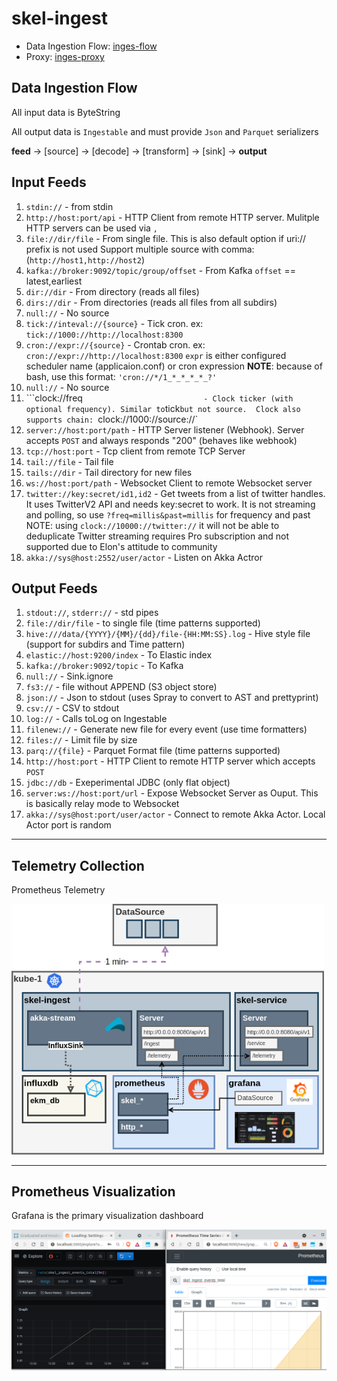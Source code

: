 # skel-ingest

- Data Ingestion Flow: [inges-flow](ingest-flow)
- Proxy: [inges-proxy](ingest-proxy)

## Data Ingestion Flow 

All input data is ByteString

All output data is `Ingestable` and must provide `Json` and `Parquet` serializers

__feed__ -> [source] -> [decode] -> [transform] -> [sink] -> __output__

## Input Feeds

1. ```stdin://```                               - from stdin
2. ```http://host:port/api```                   - HTTP Client from remote HTTP server. Mulitple HTTP servers can be used via `,`
3. ```file://dir/file```                        - From single file. This is also default option if uri:// prefix is not used
                                                  Support multiple source with comma: (`http://host1,http://host2`)
4. ```kafka://broker:9092/topic/group/offset``` - From Kafka `offset` == latest,earliest
5. ```dir://dir```                              - From directory (reads all files)
6. ```dirs://dir```                             - From directories (reads all files from all subdirs)
7. ```null://```                                - No source
8. ```tick://inteval://{source}```              - Tick cron. ex: `tick://1000://http://localhost:8300`
8. ```cron://expr://{source}```                 - Crontab cron. ex: `cron://expr://http://localhost:8300`
                                                  `expr` is either configured scheduler name (applicaion.conf) or cron expression
                                                  __NOTE__: because of bash, use this format: `'cron://*/1_*_*_*_*_?'`
9. ```null://```                                - No source
10. ```clock://freq`                            - Clock ticker (with optional frequency). Similar to `tick` but not source. 
                                                  Clock also supports chain:  `clock://1000://source://`
11. ```server://host:port/path```               - HTTP Server listener (Webhook). Server accepts `POST` and always responds "200" (behaves like webhook)
12. ```tcp://host:port```                       - Tcp client from remote TCP Server
13. ```tail://file```                           - Tail file
14. ```tails://dir```                           - Tail directory for new files
15. ```ws://host:port/path```                   - Websocket Client to remote Websocket server
16. ```twitter://key:secret/id1,id2```          - Get tweets from a list of twitter handles. It uses TwitterV2 API and needs key:secret to work.
                                                  It is not streaming and polling, so use `?freq=millis&past=millis` for frequency and past
                                                  NOTE: using `clock://10000://twitter://` it will not be able to deduplicate
                                                  Twitter streaming requires Pro subscription and not supported due to Elon's attitude to community
17. ```akka://sys@host:2552/user/actor```       - Listen on Akka Actror

## Output Feeds

1. ```stdout://```, ```stderr://```                          - std pipes
2. ```file://dir/file```                                     - to single file (time patterns supported)
3. ```hive:///data/{YYYY}/{MM}/{dd}/file-{HH:MM:SS}.log```   - Hive style file (support for subdirs and Time pattern)
4. ```elastic://host:9200/index```                           - To Elastic index
5. ```kafka://broker:9092/topic```                           - To Kafka
6. ```null://```                                             - Sink.ignore
7. ```fs3://```                                              - file without APPEND (S3 object store)
8. ```json://```                                             - Json to stdout (uses Spray to convert to AST and prettyprint)
9. ```csv://```                                              - CSV to stdout
10. ```log://```                                             - Calls toLog on Ingestable
11. ```filenew://```                                         - Generate new file for every event (use time formatters)
12. ```files://```                                           - Limit file by size
13. ```parq://{file}```                                      - Parquet Format file (time patterns supported)
14. ```http://host:port```                                   - HTTP Client to remote HTTP server which accepts `POST`
15. ```jdbc://db```                                          - Exeperimental JDBC (only flat object)
16. ```server:ws://host:port/url```                          - Expose Websocket Server as Ouput. This is basically relay mode to Websocket
17. ```akka://sys@host:port/user/actor```                    - Connect to remote Akka Actor. Local Actor port is random

----

## Telemetry Collection

Prometheus Telemetry

<img src="doc/Skel-Architecture-skel-ingest.png" width="500">


---
## Prometheus Visualization

Grafana is the primary visualization dashboard

<img src="doc/scr-prometheus-grafana.png" width="850">

